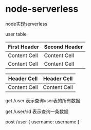 # node-serverless
node实现serverless

user table

 | First Header  | Second Header |
 | ------------- | ------------- |
 | Content Cell  | Content Cell  |
 | Content Cell  | Content Cell  |

| Header Cell | Header Cell |
| ------------- | ------------- |
| Content Cell | Content Cell |

get /user 表示查询user表的所有数据

get /user/:id 表示查询一条数据

post /user {
  username: username
}
